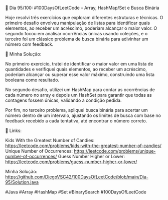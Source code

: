 🚀 Dia 95/100: #100DaysOfLeetCode – Array, HashMap/Set e Busca Binária

Hoje resolvi três exercícios que exploram diferentes estruturas e técnicas. O primeiro desafio envolveu manipulação de listas para identificar quais elementos, ao receber um acréscimo, poderiam alcançar o maior valor. O segundo focou em analisar ocorrências únicas usando coleções, e o terceiro foi um clássico problema de busca binária para adivinhar um número com feedback.

🌟 Minha Solução:

No primeiro exercício, tratei de identificar o maior valor em uma lista de quantidades e verifiquei quais elementos, ao receber um acréscimo, poderiam alcançar ou superar esse valor máximo, construindo uma lista booleana como resultado.

No segundo desafio, utilizei um HashMap para contar as ocorrências de cada número no array e depois um HashSet para garantir que todas as contagens fossem únicas, validando a condição pedida.

Por fim, no terceiro problema, apliquei busca binária para acertar um número dentro de um intervalo, ajustando os limites de busca com base no feedback recebido a cada tentativa, até encontrar o número correto.

📌 Links:

Kids With the Greatest Number of Candies: https://leetcode.com/problems/kids-with-the-greatest-number-of-candies/
Unique Number of Occurrences: https://leetcode.com/problems/unique-number-of-occurrences/
Guess Number Higher or Lower: https://leetcode.com/problems/guess-number-higher-or-lower/

Minha Solução: https://github.com/DiegoVSC42/100DaysOfLeetCode/blob/main/Dia-95/Solution.java

#Java #Array #HashMap #Set #BinarySearch #100DaysOfLeetCode
